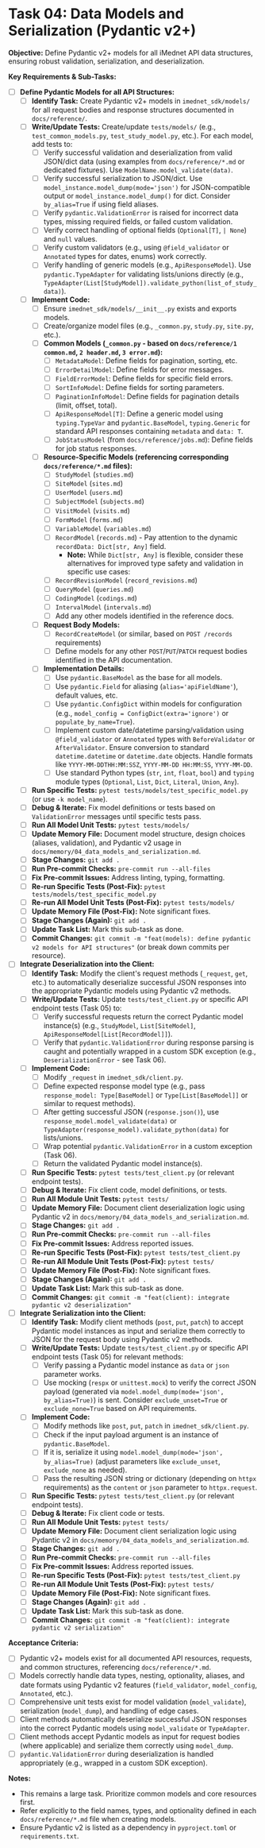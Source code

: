 <!-- filepath: c:\Users\FrederickdeRuiter\Documents\GitHub\imednet-python-sdk\docs\todo\04_data_models_and_serialization.md -->
# Task 04: Data Models and Serialization (Pydantic v2+)

**Objective:** Define Pydantic v2+ models for all iMednet API data structures, ensuring robust validation, serialization, and deserialization.

**Key Requirements & Sub-Tasks:**

* [ ] **Define Pydantic Models for all API Structures:**
  * [ ] **Identify Task:** Create Pydantic v2+ models in `imednet_sdk/models/` for all request bodies and response structures documented in `docs/reference/`.
  * [ ] **Write/Update Tests:** Create/update `tests/models/` (e.g., `test_common_models.py`, `test_study_model.py`, etc.). For each model, add tests to:
    * [ ] Verify successful validation and deserialization from valid JSON/dict data (using examples from `docs/reference/*.md` or dedicated fixtures). Use `ModelName.model_validate(data)`.
    * [ ] Verify successful serialization to JSON/dict. Use `model_instance.model_dump(mode='json')` for JSON-compatible output or `model_instance.model_dump()` for dict. Consider `by_alias=True` if using field aliases.
    * [ ] Verify `pydantic.ValidationError` is raised for incorrect data types, missing required fields, or failed custom validation.
    * [ ] Verify correct handling of optional fields (`Optional[T]`, `| None`) and `null` values.
    * [ ] Verify custom validators (e.g., using `@field_validator` or `Annotated` types for dates, enums) work correctly.
    * [ ] Verify handling of generic models (e.g., `ApiResponseModel`). Use `pydantic.TypeAdapter` for validating lists/unions directly (e.g., `TypeAdapter(List[StudyModel]).validate_python(list_of_study_data)`).
  * [ ] **Implement Code:**
    * [ ] Ensure `imednet_sdk/models/__init__.py` exists and exports models.
    * [ ] Create/organize model files (e.g., `_common.py`, `study.py`, `site.py`, etc.).
    * [ ] **Common Models (`_common.py` - based on `docs/reference/1 common.md`, `2 header.md`, `3 error.md`):**
      * [ ] `MetadataModel`: Define fields for pagination, sorting, etc.
      * [ ] `ErrorDetailModel`: Define fields for error messages.
      * [ ] `FieldErrorModel`: Define fields for specific field errors.
      * [ ] `SortInfoModel`: Define fields for sorting parameters.
      * [ ] `PaginationInfoModel`: Define fields for pagination details (limit, offset, total).
      * [ ] `ApiResponseModel[T]`: Define a generic model using `typing.TypeVar` and `pydantic.BaseModel`, `typing.Generic` for standard API responses containing `metadata` and `data: T`.
      * [ ] `JobStatusModel` (from `docs/reference/jobs.md`): Define fields for job status responses.
    * [ ] **Resource-Specific Models (referencing corresponding `docs/reference/*.md` files):**
      * [ ] `StudyModel` (`studies.md`)
      * [ ] `SiteModel` (`sites.md`)
      * [ ] `UserModel` (`users.md`)
      * [ ] `SubjectModel` (`subjects.md`)
      * [ ] `VisitModel` (`visits.md`)
      * [ ] `FormModel` (`forms.md`)
      * [ ] `VariableModel` (`variables.md`)
      * [ ] `RecordModel` (`records.md`) - Pay attention to the dynamic `recordData: Dict[str, Any]` field.
        * **Note:** While `Dict[str, Any]` is flexible, consider these alternatives for improved type safety and validation in specific use cases:
      * [ ] `RecordRevisionModel` (`record_revisions.md`)
      * [ ] `QueryModel` (`queries.md`)
      * [ ] `CodingModel` (`codings.md`)
      * [ ] `IntervalModel` (`intervals.md`)
      * [ ] Add any other models identified in the reference docs.
    * [ ] **Request Body Models:**
      * [ ] `RecordCreateModel` (or similar, based on `POST /records` requirements)
      * [ ] Define models for any other `POST`/`PUT`/`PATCH` request bodies identified in the API documentation.
    * [ ] **Implementation Details:**
      * [ ] Use `pydantic.BaseModel` as the base for all models.
      * [ ] Use `pydantic.Field` for aliasing (`alias='apiFieldName'`), default values, etc.
      * [ ] Use `pydantic.ConfigDict` within models for configuration (e.g., `model_config = ConfigDict(extra='ignore')` or `populate_by_name=True`).
      * [ ] Implement custom date/datetime parsing/validation using `@field_validator` or `Annotated` types with `BeforeValidator` or `AfterValidator`. Ensure conversion to standard `datetime.datetime` or `datetime.date` objects. Handle formats like `YYYY-MM-DDTHH:MM:SSZ`, `YYYY-MM-DD HH:MM:SS`, `YYYY-MM-DD`.
      * [ ] Use standard Python types (`str`, `int`, `float`, `bool`) and `typing` module types (`Optional`, `List`, `Dict`, `Literal`, `Union`, `Any`).
  * [ ] **Run Specific Tests:** `pytest tests/models/test_specific_model.py` (or use `-k model_name`).
  * [ ] **Debug & Iterate:** Fix model definitions or tests based on `ValidationError` messages until specific tests pass.
  * [ ] **Run All Model Unit Tests:** `pytest tests/models/`
  * [ ] **Update Memory File:** Document model structure, design choices (aliases, validation), and Pydantic v2 usage in `docs/memory/04_data_models_and_serialization.md`.
  * [ ] **Stage Changes:** `git add .`
  * [ ] **Run Pre-commit Checks:** `pre-commit run --all-files`
  * [ ] **Fix Pre-commit Issues:** Address linting, typing, formatting.
  * [ ] **Re-run Specific Tests (Post-Fix):** `pytest tests/models/test_specific_model.py`
  * [ ] **Re-run All Model Unit Tests (Post-Fix):** `pytest tests/models/`
  * [ ] **Update Memory File (Post-Fix):** Note significant fixes.
  * [ ] **Stage Changes (Again):** `git add .`
  * [ ] **Update Task List:** Mark this sub-task as done.
  * [ ] **Commit Changes:** `git commit -m "feat(models): define pydantic v2 models for API structures"` (or break down commits per resource).

* [ ] **Integrate Deserialization into the Client:**
  * [ ] **Identify Task:** Modify the client's request methods (`_request`, `get`, etc.) to automatically deserialize successful JSON responses into the appropriate Pydantic models using Pydantic v2 methods.
  * [ ] **Write/Update Tests:** Update `tests/test_client.py` or specific API endpoint tests (Task 05) to:
    * [ ] Verify successful requests return the correct Pydantic model instance(s) (e.g., `StudyModel`, `List[SiteModel]`, `ApiResponseModel[List[RecordModel]]`).
    * [ ] Verify that `pydantic.ValidationError` during response parsing is caught and potentially wrapped in a custom SDK exception (e.g., `DeserializationError` - see Task 06).
  * [ ] **Implement Code:**
    * [ ] Modify `_request` in `imednet_sdk/client.py`.
    * [ ] Define expected response model type (e.g., pass `response_model: Type[BaseModel]` or `Type[List[BaseModel]]` or similar to request methods).
    * [ ] After getting successful JSON (`response.json()`), use `response_model.model_validate(data)` or `TypeAdapter(response_model).validate_python(data)` for lists/unions.
    * [ ] Wrap potential `pydantic.ValidationError` in a custom exception (Task 06).
    * [ ] Return the validated Pydantic model instance(s).
  * [ ] **Run Specific Tests:** `pytest tests/test_client.py` (or relevant endpoint tests).
  * [ ] **Debug & Iterate:** Fix client code, model definitions, or tests.
  * [ ] **Run All Module Unit Tests:** `pytest tests/`
  * [ ] **Update Memory File:** Document client deserialization logic using Pydantic v2 in `docs/memory/04_data_models_and_serialization.md`.
  * [ ] **Stage Changes:** `git add .`
  * [ ] **Run Pre-commit Checks:** `pre-commit run --all-files`
  * [ ] **Fix Pre-commit Issues:** Address reported issues.
  * [ ] **Re-run Specific Tests (Post-Fix):** `pytest tests/test_client.py`
  * [ ] **Re-run All Module Unit Tests (Post-Fix):** `pytest tests/`
  * [ ] **Update Memory File (Post-Fix):** Note significant fixes.
  * [ ] **Stage Changes (Again):** `git add .`
  * [ ] **Update Task List:** Mark this sub-task as done.
  * [ ] **Commit Changes:** `git commit -m "feat(client): integrate pydantic v2 deserialization"`

* [ ] **Integrate Serialization into the Client:**
  * [ ] **Identify Task:** Modify client methods (`post`, `put`, `patch`) to accept Pydantic model instances as input and serialize them correctly to JSON for the request body using Pydantic v2 methods.
  * [ ] **Write/Update Tests:** Update `tests/test_client.py` or specific API endpoint tests (Task 05) for relevant methods:
    * [ ] Verify passing a Pydantic model instance as `data` or `json` parameter works.
    * [ ] Use mocking (`respx` or `unittest.mock`) to verify the correct JSON payload (generated via `model.model_dump(mode='json', by_alias=True)`) is sent. Consider `exclude_unset=True` or `exclude_none=True` based on API requirements.
  * [ ] **Implement Code:**
    * [ ] Modify methods like `post`, `put`, `patch` in `imednet_sdk/client.py`.
    * [ ] Check if the input payload argument is an instance of `pydantic.BaseModel`.
    * [ ] If it is, serialize it using `model.model_dump(mode='json', by_alias=True)` (adjust parameters like `exclude_unset`, `exclude_none` as needed).
    * [ ] Pass the resulting JSON string or dictionary (depending on `httpx` requirements) as the `content` or `json` parameter to `httpx.request`.
  * [ ] **Run Specific Tests:** `pytest tests/test_client.py` (or relevant endpoint tests).
  * [ ] **Debug & Iterate:** Fix client code or tests.
  * [ ] **Run All Module Unit Tests:** `pytest tests/`
  * [ ] **Update Memory File:** Document client serialization logic using Pydantic v2 in `docs/memory/04_data_models_and_serialization.md`.
  * [ ] **Stage Changes:** `git add .`
  * [ ] **Run Pre-commit Checks:** `pre-commit run --all-files`
  * [ ] **Fix Pre-commit Issues:** Address reported issues.
  * [ ] **Re-run Specific Tests (Post-Fix):** `pytest tests/test_client.py`
  * [ ] **Re-run All Module Unit Tests (Post-Fix):** `pytest tests/`
  * [ ] **Update Memory File (Post-Fix):** Note significant fixes.
  * [ ] **Stage Changes (Again):** `git add .`
  * [ ] **Update Task List:** Mark this sub-task as done.
  * [ ] **Commit Changes:** `git commit -m "feat(client): integrate pydantic v2 serialization"`

**Acceptance Criteria:**

* [ ] Pydantic v2+ models exist for all documented API resources, requests, and common structures, referencing `docs/reference/*.md`.
* [ ] Models correctly handle data types, nesting, optionality, aliases, and date formats using Pydantic v2 features (`field_validator`, `model_config`, `Annotated`, etc.).
* [ ] Comprehensive unit tests exist for model validation (`model_validate`), serialization (`model_dump`), and handling of edge cases.
* [ ] Client methods automatically deserialize successful JSON responses into the correct Pydantic models using `model_validate` or `TypeAdapter`.
* [ ] Client methods accept Pydantic models as input for request bodies (where applicable) and serialize them correctly using `model_dump`.
* [ ] `pydantic.ValidationError` during deserialization is handled appropriately (e.g., wrapped in a custom SDK exception).

**Notes:**

* This remains a large task. Prioritize common models and core resources first.
* Refer explicitly to the field names, types, and optionality defined in each `docs/reference/*.md` file when creating models.
* Ensure Pydantic v2 is listed as a dependency in `pyproject.toml` or `requirements.txt`.

